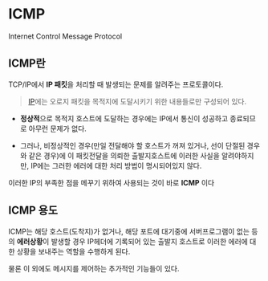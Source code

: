 # ICMP

Internet Control Message Protocol

## ICMP란

TCP/IP에서 **IP 패킷**을 처리할 때 발생되는 문제를 알려주는 프로토콜이다.

> [IP](./TCP&UDP.md/#tcp)에는 오로지 패킷을 목적지에 도달시키기 위한 내용들로만 구성되어 있다.

- **정상적**으로 목적지 호스트에 도달하는 경우에는 IP에서 통신이 성공하고 종료되므로 아무런 문제가 없다.

- 그러나, 비정상적인 경우(만일 전달해야 할 호스트가 꺼져 있거나, 선이 단절된 경우와 같은 경우)에 이 패킷전달을 의뢰한 출발지호스트에 이러한 사실을 알려야하지만, IP에는 그러한 에러에 대한 처리 방법이 명시되어있지 않다.

이러한 IP의 부족한 점을 메꾸기 위하여 사용되는 것이 바로 **ICMP** 이다


## ICMP 용도

ICMP는 해당 호스트(도착지)가 없거나, 해당 포트에 대기중에 서버프로그램이 없는 등의 **에러상황**이 발생할 경우 IP헤더에 기록되어 있는 출발지 호스트로 이러한 에러에 대한 상황을 보내주는 역할을 수행하게 된다.

물론 이 외에도 메시지를 제어하는 추가적인 기능들이 있다.